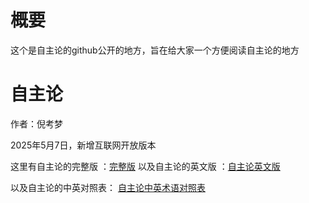 # 概要
这个是自主论的github公开的地方，旨在给大家一个方便阅读自主论的地方

# 自主论

作者：倪考梦

2025年5月7日，新增互联网开放版本

这里有自主论的完整版 ：[完整版](https://github.com/Hierarchzhou/zizhulun/blob/main/%E8%87%AA%E4%B8%BB%E8%AE%BA%E8%8B%B1%E6%96%87%E7%89%88.md)
以及自主论的英文版 ：[自主论英文版](https://github.com/Hierarchzhou/zizhulun/blob/main/%E8%87%AA%E4%B8%BB%E8%AE%BA%E8%8B%B1%E6%96%87%E7%89%88.md)

以及自主论的中英对照表： [自主论中英术语对照表]()
